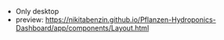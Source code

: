 - Only desktop
- preview: https://nikitabenzin.github.io/Pflanzen-Hydroponics-Dashboard/app/components/Layout.html
